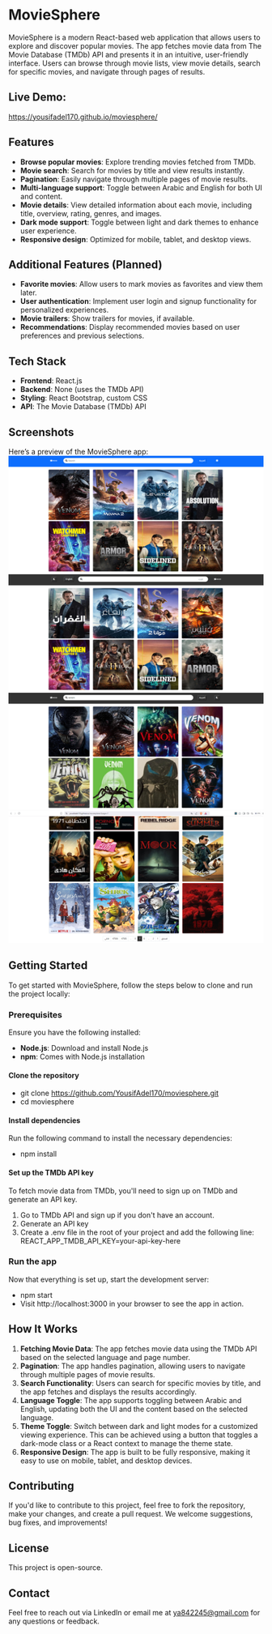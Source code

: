# MovieSphere

MovieSphere is a modern React-based web application that allows users to explore and discover popular movies. The app fetches movie data from The Movie Database (TMDb) API and presents it in an intuitive, user-friendly interface. Users can browse through movie lists, view movie details, search for specific movies, and navigate through pages of results.

## Live Demo:

https://yousifadel170.github.io/moviesphere/

## Features

- **Browse popular movies**: Explore trending movies fetched from TMDb.
- **Movie search**: Search for movies by title and view results instantly.
- **Pagination**: Easily navigate through multiple pages of movie results.
- **Multi-language support**: Toggle between Arabic and English for both UI and content.
- **Movie details**: View detailed information about each movie, including title, overview, rating, genres, and images.
- **Dark mode support**: Toggle between light and dark themes to enhance user experience.
- **Responsive design**: Optimized for mobile, tablet, and desktop views.

## Additional Features (Planned)

- **Favorite movies**: Allow users to mark movies as favorites and view them later.
- **User authentication**: Implement user login and signup functionality for personalized experiences.
- **Movie trailers**: Show trailers for movies, if available.
- **Recommendations**: Display recommended movies based on user preferences and previous selections.

## Tech Stack

- **Frontend**: React.js
- **Backend**: None (uses the TMDb API)
- **Styling**: React Bootstrap, custom CSS
- **API**: The Movie Database (TMDb) API

## Screenshots

Here’s a preview of the MovieSphere app:
![Home Page In Large Screens -  Light mode and English Version](./screenshots/English%20&%20light%20mode.jpg)
![Home Page In Mobile - Dark mode and Arabic Version](./screenshots/Arabic%20&%20dark%20mode.jpg)
![Search ](./screenshots/search.jpg)
![changes happens in the URL & pagination](./screenshots/url%20and%20pagination.jpg)

## Getting Started

To get started with MovieSphere, follow the steps below to clone and run the project locally:

### Prerequisites

Ensure you have the following installed:

- **Node.js**: Download and install Node.js
- **npm**: Comes with Node.js installation

#### Clone the repository

- git clone https://github.com/YousifAdel170/moviesphere.git
- cd moviesphere

#### Install dependencies

Run the following command to install the necessary dependencies:

- npm install

#### Set up the TMDb API key

To fetch movie data from TMDb, you'll need to sign up on TMDb and generate an API key.

1. Go to TMDb API and sign up if you don't have an account.
2. Generate an API key
3. Create a .env file in the root of your project and add the following line:
   REACT_APP_TMDB_API_KEY=your-api-key-here

### Run the app

Now that everything is set up, start the development server:

- npm start
- Visit http://localhost:3000 in your browser to see the app in action.

## How It Works

1. **Fetching Movie Data**: The app fetches movie data using the TMDb API based on the selected language and page number.
2. **Pagination**: The app handles pagination, allowing users to navigate through multiple pages of movie results.
3. **Search Functionality**: Users can search for specific movies by title, and the app fetches and displays the results accordingly.
4. **Language Toggle**: The app supports toggling between Arabic and English, updating both the UI and the content based on the selected language.
5. **Theme Toggle**: Switch between dark and light modes for a customized viewing experience. This can be achieved using a button that toggles a dark-mode class or a React context to manage the theme state.
6. **Responsive Design**: The app is built to be fully responsive, making it easy to use on mobile, tablet, and desktop devices.

## Contributing

If you'd like to contribute to this project, feel free to fork the repository, make your changes, and create a pull request. We welcome suggestions, bug fixes, and improvements!

## License

This project is open-source.

## Contact

Feel free to reach out via LinkedIn or email me at ya842245@gmail.com for any questions or feedback.
